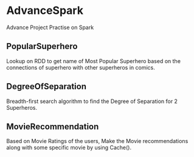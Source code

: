 # AdvanceSpark
Advance Project Practise on Spark

## PopularSuperhero
Lookup on RDD to get name of Most Popular Superhero based on the connections of superhero with other superheros in comics.

## DegreeOfSeparation
Breadth-first search algorithm to find the Degree of Separation for 2 Superheros.

## MovieRecommendation
Based on Movie Ratings of the users, Make the Movie recommendations along with some specific movie by using Cache().
